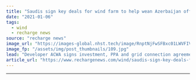 ```yaml
---
title: "Saudis sign key deals for wind farm to help wean Azerbaijan off oil"
date: "2021-01-06"
tags: 
  - wind
  - recharge news
source: "recharge news"
image_url: "https://images-global.nhst.tech/image/RnptNjFwSFBxc01LWVFIVFFtRnUyN21jMVZrYis4OE0rZ2gzR3JMVWx2TT0=/nhst/binary/2cd26115feb6227f95f30e7b3a8e2855"
image_fp: "/assets/img/post_thumbnails/109.jpg"
lead: "Developer ACWA signs investment, PPA and grid connection agreements for 240MW project with Azeri government and national power firm"
article_url: "https://www.rechargenews.com/wind/saudis-sign-key-deals-for-wind-farm-to-help-wean-azerbaijan-off-oil/2-1-939604"
---
```


---
